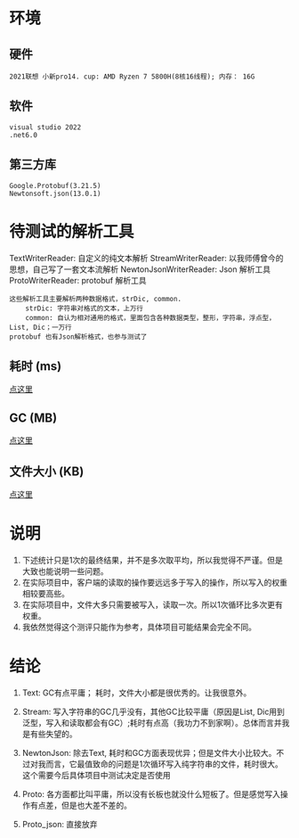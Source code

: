 # 环境

## 硬件

    2021联想 小新pro14. cup: AMD Ryzen 7 5800H(8核16线程); 内存： 16G

## 软件

    visual studio 2022
    .net6.0

## 第三方库

    Google.Protobuf(3.21.5)
    Newtonsoft.json(13.0.1)

# 待测试的解析工具

TextWriterReader: 自定义的纯文本解析
StreamWriterReader: 以我师傅曾今的思想，自己写了一套文本流解析
NewtonJsonWriterReader: Json 解析工具
ProtoWriterReader: protobuf 解析工具

    这些解析工具主要解析两种数据格式，strDic, common.
        strDic: 字符串对格式的文本，上万行
        common: 自认为相对通用的格式，里面包含各种数据类型，整形，字符串，浮点型，List, Dic；一万行
    protobuf 也有Json解析格式，也参与测试了

## 耗时 (ms)

[点这里](https://github.com/cookgoing/ParserToolEvaluation/blob/master/images/%E8%80%97%E6%97%B6.xlsx)

## GC (MB)

[点这里](https://github.com/cookgoing/ParserToolEvaluation/blob/master/images/GC.xlsx)

## 文件大小 (KB)

[点这里](https://github.com/cookgoing/ParserToolEvaluation/blob/master/images/%E6%96%87%E4%BB%B6%E5%A4%A7%E5%B0%8F.xlsx)

# 说明

1. 下述统计只是1次的最终结果，并不是多次取平均，所以我觉得不严谨。但是大致也能说明一些问题。
2. 在实际项目中，客户端的读取的操作要远远多于写入的操作，所以写入的权重相较要高些。
3. 在实际项目中，文件大多只需要被写入，读取一次。所以1次循环比多次更有权重。
4. 我依然觉得这个测评只能作为参考，具体项目可能结果会完全不同。

# 结论

1. Text: GC有点平庸； 耗时，文件大小都是很优秀的。让我很意外。
2. Stream: 写入字符串的GC几乎没有，其他GC比较平庸（原因是List, Dic用到泛型，写入和读取都会有GC）;耗时有点高（我功力不到家啊）。总体而言并我是有些失望的。
   
3. NewtonJson: 除去Text, 耗时和GC方面表现优异；但是文件大小比较大。不过对我而言，它最值致命的问题是1次循环写入纯字符串的文件，耗时很大。这个需要今后具体项目中测试决定是否使用
4. Proto: 各方面都比叫平庸，所以没有长板也就没什么短板了。但是感觉写入操作有点差，但是也大差不差的。
5. Proto_json: 直接放弃

